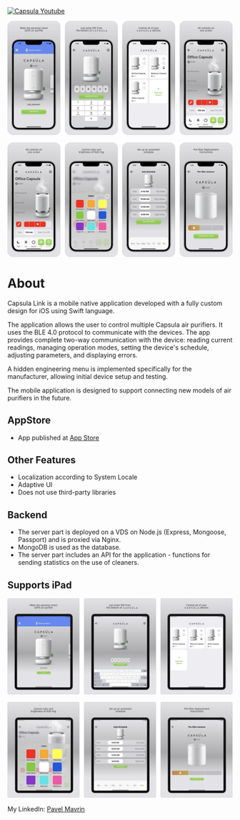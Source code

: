 [![Capsula Youtube](https://img.youtube.com/vi/IMMxL6rDj3A/0.jpg)](https://www.youtube.com/watch?v=IMMxL6rDj3A)

![Capsula Link](https://github.com/mavrinpn/Capsula-Link-App/raw/main/Capsula-Link-iPhone-1.png)

![Capsula Link](https://github.com/mavrinpn/Capsula-Link-App/raw/main/Capsula-Link-iPhone-2.png)

# About

Capsula Link is a mobile native application developed with a fully custom design for iOS using Swift language.

The application allows the user to control multiple Capsula air purifiers. It uses the BLE 4.0 protocol to communicate with the devices. The app provides complete two-way communication with the device: reading current readings, managing operation modes, setting the device's schedule, adjusting parameters, and displaying errors.

A hidden engineering menu is implemented specifically for the manufacturer, allowing initial device setup and testing.

The mobile application is designed to support connecting new models of air purifiers in the future.

## AppStore

- App published at [App Store](https://apps.apple.com/en/app/capsula-link/id1602496108)

## Other Features

- Localization according to System Locale
- Adaptive UI
- Does not use third-party libraries

## Backend

- The server part is deployed on a VDS on Node.js (Express, Mongoose, Passport) and is proxied via Nginx.
- MongoDB is used as the database.
- The server part includes an API for the application - functions for sending statistics on the use of cleaners.

## Supports iPad

![Capsula Link](https://github.com/mavrinpn/Capsula-Link-App/raw/main/Capsula-Link-iPad-1.png)

![Capsula Link](https://github.com/mavrinpn/Capsula-Link-App/raw/main/Capsula-Link-iPad-2.png)


My LinkedIn: [Pavel Mavrin](https://www.linkedin.com/in/pavel-mavrin-developer/)
